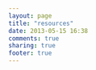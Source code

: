 ```yaml
---
layout: page
title: "resources"
date: 2013-05-15 16:38
comments: true
sharing: true
footer: true
---
```


